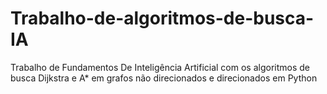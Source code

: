 # Trabalho-de-algoritmos-de-busca-IA
Trabalho de Fundamentos De Inteligência Artificial com os algoritmos de busca Dijkstra e A* em grafos não direcionados e direcionados em Python
